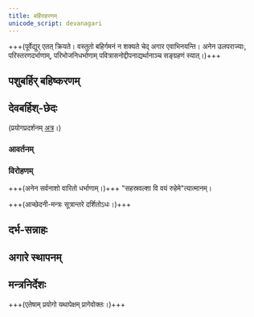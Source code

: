 ```yaml
---
title: बर्हिराहरणम्
unicode_script: devanagari
---
```


+++(पूर्वेद्युर् एतत् क्रियते। वस्तुतो बहिर्गमनं न शक्यते चेद् अगार एवाभिनयन्ति। अनेन उलपराज्याः, परिस्तरणदर्भाणाम्, परिभोजनिधर्भाणाम् पवित्रासनोद्दीपनाद्यर्थानाञ्च सङ्ग्रहणं स्यात्।)+++

<div class="js_include" url="/vedAH_yajuH/taittirIyam/sUtram/ApastambaH/shrautam/vishvAsa-prastutiH/01/03/05_preyamagAdityuktvorvantarixamanvihIti_prAchImudIchIM_vA.md"  newLevelForH1="2" includeTitle="false"> </div>   

<div class="js_include" url="/vedAH_yajuH/taittirIyam/sUtram/ApastambaH/shrautam/vishvAsa-prastutiH/01/03/06_devAnAm_pariShUtamasIti_darbhAnpariShauti.md"  newLevelForH1="2" includeTitle="false"> </div>  

## पशुबर्हिर् बहिष्करणम्
<div class="js_include" url="/vedAH_yajuH/taittirIyam/sUtram/ApastambaH/shrautam/vishvAsa-prastutiH/01/03/07_viShNo_stUpo-sItyabhipretAnAmekaM_stambamutsRjati.md"  newLevelForH1="2" includeTitle="false"> </div>  

<div class="js_include" url="/vedAH_yajuH/taittirIyam/sUtram/ApastambaH/shrautam/vishvAsa-prastutiH/01/03/08_ekaM_vA_stambam.md"  newLevelForH1="2" includeTitle="false"> </div>  

<div class="js_include" url="/vedAH_yajuH/taittirIyam/sUtram/ApastambaH/shrautam/vishvAsa-prastutiH/01/03/09_atisRShTo_gavAm_bhAga.md"  newLevelForH1="2" includeTitle="false"> </div>  

<div class="js_include" url="/vedAH_yajuH/taittirIyam/sUtram/ApastambaH/shrautam/vishvAsa-prastutiH/01/03/10_idan_devAnAmiti_pariShUtAnabhimRshati.md"  newLevelForH1="2" includeTitle="false"> </div>  

## देवबर्हिश्-छेदः
(प्रयोगप्रदर्शनम् [अत्र](https://www.youtube.com/watch?v=WEzQaRgNb6s&list=PL63uIhJxWbgi789QL5co92Imp-8PZ6sB_&index=44&t=0s)।)

<div class="js_include" url="/vedAH_yajuH/taittirIyam/sUtram/ApastambaH/shrautam/vishvAsa-prastutiH/01/03/11_devasya_tvA_savituH.md"  newLevelForH1="2" includeTitle="false"> </div>  

<div class="js_include" url="/vedAH_yajuH/taittirIyam/sUtram/ApastambaH/shrautam/vishvAsa-prastutiH/01/03/12_devabarhirmA_tvAnva~NmA_tiryagiti.md"  newLevelForH1="2" includeTitle="false"> </div>  

<div class="js_include" url="/vedAH_yajuH/taittirIyam/sUtram/ApastambaH/shrautam/vishvAsa-prastutiH/01/03/13_parva_te_rAdhyAsamityasidamadhinidadhAti.md"  newLevelForH1="2" includeTitle="false"> </div>  
<div class="js_include" url="/vedAH_yajuH/taittirIyam/sUtram/ApastambaH/shrautam/vishvAsa-prastutiH/01/03/14_AchChettA_te_mA.md"  newLevelForH1="2" includeTitle="false"> </div>  
<div class="js_include" url="/vedAH_yajuH/taittirIyam/sUtram/ApastambaH/shrautam/vishvAsa-prastutiH/01/03/15_sannakham_muShTiM_lunoti.md"  newLevelForH1="2" includeTitle="false"> </div>  
<div class="js_include" url="/vedAH_yajuH/taittirIyam/sUtram/ApastambaH/shrautam/vishvAsa-prastutiH/01/03/16_sa_prastaraH.md"  newLevelForH1="2" includeTitle="false"> </div>  

<div class="js_include" url="/vedAH_yajuH/taittirIyam/sUtram/ApastambaH/shrautam/vishvAsa-prastutiH/01/04/01_pRthivyAH_sampRchaH_pAhItyanadho.md"  newLevelForH1="2" includeTitle="false"> </div>  

### आवर्तनम्
<div class="js_include" url="/vedAH_yajuH/taittirIyam/sUtram/ApastambaH/shrautam/vishvAsa-prastutiH/01/04/02_ayujo_muShTIMllunoti.md"  newLevelForH1="2" includeTitle="false"> </div>  

<div class="js_include" url="/vedAH_yajuH/taittirIyam/sUtram/ApastambaH/shrautam/vishvAsa-prastutiH/01/04/06_yadanyatpariShavaNAdutsarjanAchcha_tatsarvatrAvartate.md"  newLevelForH1="2" includeTitle="false"> </div>  

<div class="js_include" url="/vedAH_yajuH/taittirIyam/sUtram/ApastambaH/shrautam/vishvAsa-prastutiH/01/04/07_prastarameva_mantreNa_dAti.md"  newLevelForH1="2" includeTitle="false"> </div>  

### विरोहणम्
<div class="js_include" url="/vedAH_yajuH/taittirIyam/sUtram/ApastambaH/shrautam/vishvAsa-prastutiH/01/04/08_sarvaM_lutvA_devabarhiH.md"  newLevelForH1="2" includeTitle="false"> </div> 
+++(अनेन सर्वनाशो वारितो धर्भाणाम्।)+++  
"सहस्रवल्शा वि वयं रुहेमे"त्यात्मानम्।  

+++(आच्छेदनी-मन्त्रः सूत्रान्तरे दर्शितोऽधः।)+++

## दर्भ-सन्नाहः
<div class="js_include" url="/vedAH_yajuH/taittirIyam/sUtram/ApastambaH/shrautam/vishvAsa-prastutiH/01/04/10_adityai_rAsnAsIti_tridhAtu.md"  newLevelForH1="2" includeTitle="false"> </div>  

<div class="js_include" url="/vedAH_yajuH/taittirIyam/sUtram/ApastambaH/shrautam/vishvAsa-prastutiH/01/04/11_AyupitA_yoniriti_pratidadhAti.md"  newLevelForH1="2" includeTitle="false"> </div>  

<div class="js_include" url="/vedAH_yajuH/taittirIyam/sUtram/ApastambaH/shrautam/vishvAsa-prastutiH/01/04/12_adityai_rAsnAsItyudagagraM_vitatya.md"  newLevelForH1="2" includeTitle="false"> </div>  

<div class="js_include" url="/vedAH_yajuH/taittirIyam/sUtram/ApastambaH/shrautam/vishvAsa-prastutiH/01/04/13_pUShA_te_granthi~N.md"  newLevelForH1="2" includeTitle="false"> </div>  

<div class="js_include" url="/vedAH_yajuH/taittirIyam/sUtram/ApastambaH/shrautam/vishvAsa-prastutiH/01/04/14_sa_te_mAsthAditi.md"  newLevelForH1="2" includeTitle="false"> </div>  

<div class="js_include" url="/vedAH_yajuH/taittirIyam/sUtram/ApastambaH/shrautam/vishvAsa-prastutiH/01/04/15_ApastvAmashvinau_tvAmRShayaH_sapta.md"  newLevelForH1="2" includeTitle="false"> </div>  

## अगारे स्थापनम्
<div class="js_include" url="/vedAH_yajuH/taittirIyam/sUtram/ApastambaH/shrautam/vishvAsa-prastutiH/01/05/01_preyamagAdurvantarixamanvihIti_yau_gamanau.md"  newLevelForH1="2" includeTitle="false"> </div>  
<div class="js_include" url="/vedAH_yajuH/taittirIyam/sUtram/ApastambaH/shrautam/vishvAsa-prastutiH/01/05/02_adityAstvopasthe_sAdayAmItyantarvedi_paridhideshe-ndhaH.md"  newLevelForH1="2" includeTitle="false"> </div>  

<div class="js_include" url="/vedAH_yajuH/taittirIyam/sUtram/ApastambaH/shrautam/vishvAsa-prastutiH/01/05/03_barhirasi_devangamamityAsannamabhimantrayate.md"  newLevelForH1="2" includeTitle="false"> </div>  
<div class="js_include" url="/vedAH_yajuH/taittirIyam/sUtram/ApastambaH/shrautam/vishvAsa-prastutiH/01/05/04_devangamamasItyanadho_nidadhAti_yathA.md"  newLevelForH1="2" includeTitle="false"> </div>  

## मन्त्रनिर्देशः
<div class="js_include" url="/vedAH_yajuH/taittirIyam/sUtram/ApastambaH/shrautam/vishvAsa-prastutiH/01/05/05_yA_jAtA_oShadhayo.md"  newLevelForH1="2" includeTitle="false"> </div>  
+++(एतेषाम् प्रयोगो यथापेक्षम् प्रागेवोक्तः।)+++
